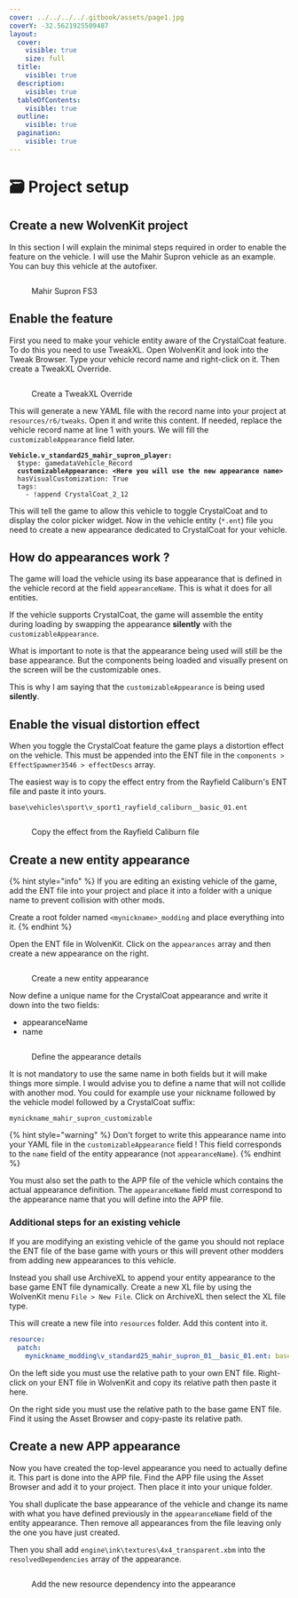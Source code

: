 ```yaml
---
cover: ../../../../.gitbook/assets/page1.jpg
coverY: -32.5621925509487
layout:
  cover:
    visible: true
    size: full
  title:
    visible: true
  description:
    visible: true
  tableOfContents:
    visible: true
  outline:
    visible: true
  pagination:
    visible: true
---
```


# 🗃️ Project setup

## Create a new WolvenKit project

In this section I will explain the minimal steps required in order to enable the feature on the vehicle. I will use the Mahir Supron vehicle as an example. You can buy this vehicle at the autofixer.

<figure><img src="../../../../.gitbook/assets/spaces_4gzcGtLrr90pVjAWVdTc_uploads_uuFaYcYTZJlW0cLo244b_mahir_supron.webp" alt=""><figcaption><p>Mahir Supron FS3</p></figcaption></figure>

## Enable the feature

First you need to make your vehicle entity aware of the CrystalCoat feature. To do this you need to use TweakXL. Open WolvenKit and look into the Tweak Browser. Type your vehicle record name and right-click on it. Then create a TweakXL Override.

<figure><img src="../../../../.gitbook/assets/spaces_4gzcGtLrr90pVjAWVdTc_uploads_ZzvHmcgxZwl7u50P0Ft9_image.webp" alt=""><figcaption><p>Create a TweakXL Override</p></figcaption></figure>

This will generate a new YAML file with the record name into your project at `resources/r6/tweaks`. Open it and write this content. If needed, replace the vehicle record name at line 1 with yours. We will fill the `customizableAppearance` field later.

<pre class="language-yaml" data-line-numbers><code class="lang-yaml"><strong>Vehicle.v_standard25_mahir_supron_player:
</strong>  $type: gamedataVehicle_Record
<strong>  customizableAppearance: &#x3C;Here you will use the new appearance name>
</strong>  hasVisualCustomization: True
  tags:
    - !append CrystalCoat_2_12
</code></pre>

This will tell the game to allow this vehicle to toggle CrystalCoat and to display the color picker widget. Now in the vehicle entity (`*.ent`) file you need to create a new appearance dedicated to CrystalCoat for your vehicle.

## How do appearances work ?

The game will load the vehicle using its base appearance that is defined in the vehicle record at the field `appearanceName`. This is what it does for all entities.

If the vehicle supports CrystalCoat, the game will assemble the entity during loading by swapping the appearance **silently** with the `customizableAppearance`.

What is important to note is that the appearance being used will still be the base appearance. But the components being loaded and visually present on the screen will be the customizable ones.

This is why I am saying that the `customizableAppearance` is being used **silently**.

## Enable the visual distortion effect

When you toggle the CrystalCoat feature the game plays a distortion effect on the vehicle. This must be appended into the ENT file in the `components > EffectSpawner3546 > effectDescs` array.

The easiest way is to copy the effect entry from the Rayfield Caliburn's ENT file and paste it into yours.

```
base\vehicles\sport\v_sport1_rayfield_caliburn__basic_01.ent
```

<figure><img src="../../../../.gitbook/assets/spaces_4gzcGtLrr90pVjAWVdTc_uploads_xmR17YHpCE9H8J9VULYH_image.webp" alt=""><figcaption><p>Copy the effect from the Rayfield Caliburn file</p></figcaption></figure>

## Create a new entity appearance

{% hint style="info" %}
If you are editing an existing vehicle of the game, add the ENT file into your project and place it into a folder with a unique name to prevent collision with other mods.

Create a root folder named `<mynickname>_modding` and place everything into it.
{% endhint %}

Open the ENT file in WolvenKit. Click on the `appearances` array and then create a new appearance on the right.

<figure><img src="../../../../.gitbook/assets/spaces_4gzcGtLrr90pVjAWVdTc_uploads_wPq4gycb2Sf9qj7A3lvI_image.webp" alt=""><figcaption><p>Create a new entity appearance</p></figcaption></figure>

Now define a unique name for the CrystalCoat appearance and write it down into the two fields:

* appearanceName
* name

<figure><img src="../../../../.gitbook/assets/spaces_4gzcGtLrr90pVjAWVdTc_uploads_cVodnGxwW4SzRcFvLkzB_image.webp" alt=""><figcaption><p>Define the appearance details</p></figcaption></figure>

It is not mandatory to use the same name in both fields but it will make things more simple. I would advise you to define a name that will not collide with another mod. You could for example use your nickname followed by the vehicle model followed by a CrystalCoat suffix:

```
mynickname_mahir_supron_customizable
```

{% hint style="warning" %}
Don't forget to write this appearance name into your YAML file in the `customizableAppearance` field ! This field corresponds to the `name` field of the entity appearance (not `appearanceName`).
{% endhint %}

You must also set the path to the APP file of the vehicle which contains the actual appearance definition. The `appearanceName` field must correspond to the appearance name that you will define into the APP file.

### Additional steps for an existing vehicle

If you are modifying an existing vehicle of the game you should not replace the ENT file of the base game with yours or this will prevent other modders from adding new appearances to this vehicle.

Instead you shall use ArchiveXL to append your entity appearance to the base game ENT file dynamically. Create a new XL file by using the WolvenKit menu `File > New File`. Click on ArchiveXL then select the XL file type.

This will create a new file into `resources` folder. Add this content into it.

```yaml
resource:
  patch:
    mynickname_modding\v_standard25_mahir_supron_01__basic_01.ent: base\vehicles\standard\v_standard25_mahir_supron_01__basic_01.ent
```

On the left side you must use the relative path to your own ENT file. Right-click on your ENT file in WolvenKit and copy its relative path then paste it here.

On the right side you must use the relative path to the base game ENT file. Find it using the Asset Browser and copy-paste its relative path.

## Create a new APP appearance

Now you have created the top-level appearance you need to actually define it. This part is done into the APP file. Find the APP file using the Asset Browser and add it to your project. Then place it into your unique folder.

You shall duplicate the base appearance of the vehicle and change its name with what you have defined previously in the `appearanceName` field of the entity appearance. Then remove all appearances from the file leaving only the one you have just created.

Then you shall add `engine\ink\textures\4x4_transparent.xbm` into the `resolvedDependencies` array of the appearance.

<figure><img src="../../../../.gitbook/assets/spaces_4gzcGtLrr90pVjAWVdTc_uploads_1FwC91ajwQNPV0mNAcKG_image.webp" alt=""><figcaption><p>Add the new resource dependency into the appearance</p></figcaption></figure>
